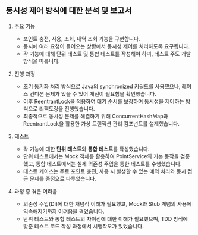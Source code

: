 ## 동시성 제어 방식에 대한 분석 및 보고서

1. 주요 기능
   - 포인트 충전, 사용, 조회, 내역 조회 기능을 구현합니다.
   - 동시에 여러 요청이 들어오는 상황에서 동시성 제어를 처리하도록 요구됩니다.
   - 각 기능에 대해 단위 테스트 및 통합 테스트를 작성해야 하며, 테스트 주도 개발 방식을 따릅니다.

2. 진행 과정
   - 초기 동기화 처리 방식으로 Java의 synchronized 키워드를 사용했으나, 레이스 컨디션 문제가 있을 수 있어 개선이 필요함을 확인했습니다.
   - 이후 ReentrantLock을 적용하여 대기 순서를 보장하며 동시성을 제어하는 방식으로 리팩토링을 진행했습니다.
   - 최종적으로 동시성 문제를 해결하기 위해 ConcurrentHashMap과 ReentrantLock을 활용한 가상 트랜잭션 관리 컴포넌트를 설계했습니다.

3. 테스트
   - 각 기능에 대한 **단위 테스트**와 **통합 테스트**를 작성했습니다.
   - 단위 테스트에서는 Mock 객체를 활용하여 PointService의 기본 동작을 검증했고, 통합 테스트에서는 실제 의존성 주입을 통한 테스트를 수행했습니다.
   - 테스트 케이스는 주로 포인트 충전, 사용 시 발생할 수 있는 예외 처리와 동시 접근 문제를 중점으로 다루었습니다.

4. 과정 중 겪은 어려움
   - 의존성 주입(DI)에 대한 개념적 이해가 필요했고, Mock과 Stub 개념의 사용에 익숙해지기까지 어려움을 겪었습니다.
   - 단위 테스트와 통합 테스트의 차이점에 대한 이해가 필요했으며, TDD 방식에 맞춘 테스트 코드 작성 과정에서 시행착오가 있었습니다.

